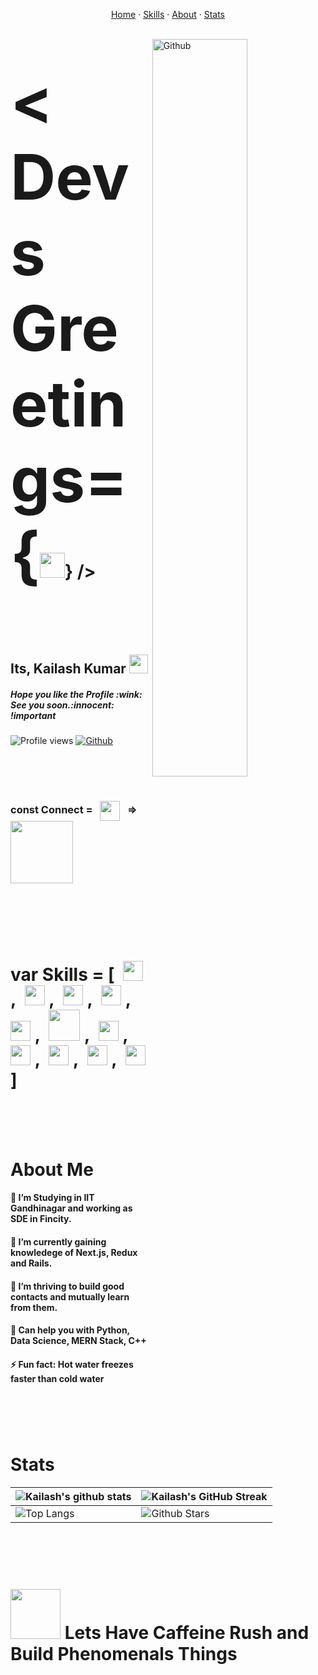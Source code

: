 <p align="center">
    <a href="#Home">Home</a>
    ·
    <a href="#Skills">Skills</a>
    ·
    <a href="#About">About</a>
 ·
    <a href="#Stats">Stats</a>
  </p>

<br id="Home"/>
<img width="55%" align="right" alt="Github" src="https://user-images.githubusercontent.com/56597655/167241072-155428db-d1f7-4424-96e0-2ac3396f1b4b.png" />

<h1 > <span style="font-size:100px">< Devs Greetings={</span><img src = "https://raw.githubusercontent.com/MartinHeinz/MartinHeinz/master/wave.gif" width = 40px>} /></h1>
<br/>
<br/>
<br/>
 
 
 
 <h2> Its, Kailash Kumar <img src = "https://user-images.githubusercontent.com/56597655/167245731-9e66b0c6-48e0-469c-99d7-e9e00551b44f.png" width = 30px>

 </h2> 
 <h5>Hope you like the Profile :wink: See you soon.:innocent: !important
</h5>
 <p align= 'center'>
  
![Profile views](https://visitor-badge.glitch.me/badge?page_id=KailashKumar28&left_color=lightseagreen&right_color=teal)
[![Github](https://img.shields.io/github/followers/KailashKumar28?label=Followers&color=navy&labelColor=dodgerblue)](https://github.com/KailashKumar28)
</p>
<br/>
<br/>
<br/>

<h3> const Connect = &nbsp; <a href = 'www.linkedin.com/in/kailashk28'> <img width = '32px' align= 'center' src="https://raw.githubusercontent.com/rahulbanerjee26/githubAboutMeGenerator/main/icons/linked-in-alt.svg"/></a>
&nbsp; => <img src='https://raw.githubusercontent.com/ShahriarShafin/ShahriarShafin/main/Assets/handshake.gif' width="100px"></h3>
 
<br/>
<br/>
<br/>
<br id="Skills"/>

  <h1 > var <span>Skills </span> = [&nbsp;
<a> <img width ='32px' src ='https://raw.githubusercontent.com/rahulbanerjee26/githubAboutMeGenerator/main/icons/python.svg'> </a>,&nbsp;
<a > <img width ='32px' src ='https://raw.githubusercontent.com/rahulbanerjee26/githubAboutMeGenerator/main/icons/reactjs.svg'> </a>,&nbsp;
<a > <img width ='32px' src ='https://raw.githubusercontent.com/rahulbanerjee26/githubAboutMeGenerator/main/icons/javascript.svg'> </a>,&nbsp;
<a  > <img width ='32px' src ='https://raw.githubusercontent.com/rahulbanerjee26/githubAboutMeGenerator/main/icons/scikit.svg'> </a>,&nbsp;
<a  > <img width ='32px' src ='https://raw.githubusercontent.com/rahulbanerjee26/githubAboutMeGenerator/main/icons/c.svg'> </a>,&nbsp;
<a  > <img width ='50px' src ='https://cdn.freebiesupply.com/logos/thumbs/2x/nodejs-1-logo.png'> </a>,&nbsp;
<a  > <img width ='32px' src ='https://img.icons8.com/color/480/tensorflow.png'> </a>,&nbsp;
<a  > <img width ='32px' src ='https://upload.wikimedia.org/wikipedia/commons/8/87/Sql_data_base_with_logo.png'> </a>,&nbsp;
<a  > <img width ='32px' src ='https://raw.githubusercontent.com/rahulbanerjee26/githubAboutMeGenerator/main/icons/cpp.svg'> </a>,&nbsp;
<a  > <img width ='32px' src ='https://raw.githubusercontent.com/rahulbanerjee26/githubAboutMeGenerator/main/icons/css.svg'> </a>,&nbsp;
<a  > <img width ='32px' src ='https://raw.githubusercontent.com/rahulbanerjee26/githubAboutMeGenerator/main/icons/html.svg'> </a>
]
</h1>
 <br/>
 <br/>
<br id="About"/>

<h1 > About Me 
 <h4>
🔭 I’m Studying in IIT Gandhinagar and working as SDE in Fincity.</h4>   <h4>
🌱 I’m currently gaining knowledege of Next.js, Redux and Rails. </h4><h4>
👯 I’m thriving to build good contacts and mutually learn from them. </h4><h4>
💬 Can help you with Python, Data Science, MERN Stack, C++ </h4><h4>
⚡ Fun fact: Hot water freezes faster than cold water
 </h4> <h1>

<br id="Stats"/>

 <h1 > Stats </h1>

<!-- [![Kailash's GitHub Activity Graph](https://activity-graph.herokuapp.com/graph?username=VaibhavKhandare&theme=dracula)](https://github.com/VaibhavKhandare) -->

| ![Kailash's github stats](https://github-readme-stats.vercel.app/api?username=KailashKumar28&show_icons=true&theme=vue) | ![Kailash's GitHub Streak](https://github-readme-streak-stats.herokuapp.com/?user=VaibhavKhandare&theme=buefy) |
| --- | --- |
| ![Top Langs](https://github-readme-stats.vercel.app/api/top-langs/?username=KailashKumar28&theme=vue) | ![Github Stars](https://github-readme-stats.vercel.app/api?username=KailashKumar28&show_icons=true&locale=en&count_private=true&hide_rank=true&custom_title=My%20GitHub%20Stats&disable_animations=true&theme=buefy) |
<br>
<br>
<br>

<h1 > <span style="font-size:100px"></span><img src='https://i.pinimg.com/originals/a3/17/08/a317085b479e7cdff35a3c69f0d57b02.jpg' width="80px"> Lets Have Caffeine Rush and Build Phenomenals Things </h1>    
<br>
<br>
